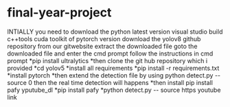 # final-year-project
INTIALLY you need to download the python latest version
                                  visual studio build c++tools
                                  cuda toolkit of pytorch version
download the yolov8 github repository from our gitwebsite
extract the downloaded file
goto the downloaded file and enter the cmd prompt
follow the instructions in cmd prompt
*pip install ultralytics
*then clone the git hub repository which i provided
*cd yolov5
*install all requirements
*pip install -r requirements.txt
*install pytorch
*then extend the detection file by using python detect.py --source 0
then the real time detection will happens
*then install pip install pafy yputube_dl
*pip install pafy
*python detect.py -- source https youtube link
